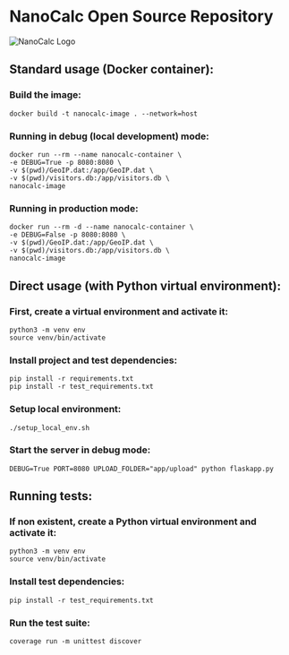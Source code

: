 # NanoCalc Open Source Repository
![NanoCalc Logo](https://github.com/NanoCalc/nanocalc-oss/assets/34662089/ccfab544-a9ab-4043-bf98-251da4179e90)

## Standard usage (Docker container):

### Build the image:
```shell 
docker build -t nanocalc-image . --network=host
```

### Running in debug (local development) mode:
```shell
docker run --rm --name nanocalc-container \
-e DEBUG=True -p 8080:8080 \
-v $(pwd)/GeoIP.dat:/app/GeoIP.dat \
-v $(pwd)/visitors.db:/app/visitors.db \
nanocalc-image
```

### Running in production mode:

```shell
docker run --rm -d --name nanocalc-container \
-e DEBUG=False -p 8080:8080 \
-v $(pwd)/GeoIP.dat:/app/GeoIP.dat \
-v $(pwd)/visitors.db:/app/visitors.db \
nanocalc-image
```

## Direct usage (with Python virtual environment):

### First, create a virtual environment and activate it:
```shell
python3 -m venv env
source venv/bin/activate
```

### Install project and test dependencies:
```shell
pip install -r requirements.txt
pip install -r test_requirements.txt
```

### Setup local environment:

```shell
./setup_local_env.sh
```

### Start the server in debug mode:
```shell
DEBUG=True PORT=8080 UPLOAD_FOLDER="app/upload" python flaskapp.py
```

## Running tests:

### If non existent, create a Python virtual environment and activate it: 
```shell
python3 -m venv env
source venv/bin/activate
```

### Install test dependencies:
```shell
pip install -r test_requirements.txt
```

### Run the test suite:
```shell
coverage run -m unittest discover
```
